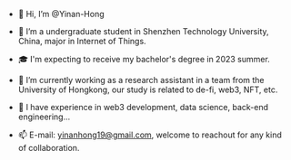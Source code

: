 - 👋 Hi, I’m @Yinan-Hong
- 👀 I’m a undergraduate student in Shenzhen Technology University, China, major in Internet of Things.
- 🎓 I'm expecting to receive my bachelor's degree in 2023 summer.

- 🌱 I’m currently working as a research assistant in a team from the University of Hongkong, our study is related to de-fi, web3, NFT, etc.
- 💞️ I have experience in web3 development, data science, back-end engineering...

- 📫 E-mail: yinanhong19@gmail.com, welcome to reachout for any kind of collaboration.

<!---
Yinan-Hong/Yinan-Hong is a ✨ special ✨ repository because its `README.md` (this file) appears on your GitHub profile.
You can click the Preview link to take a look at your changes.
--->
